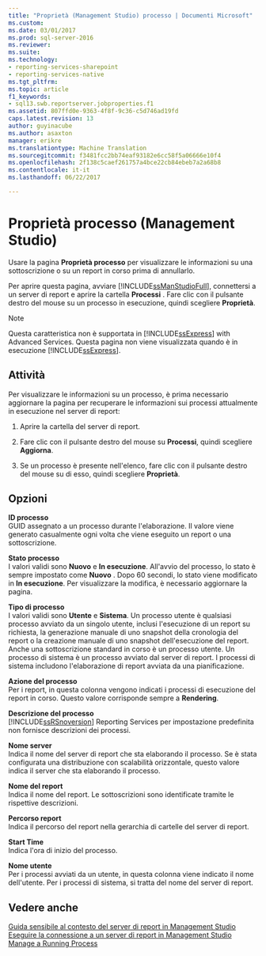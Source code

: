 ```yaml
---
title: "Proprietà (Management Studio) processo | Documenti Microsoft"
ms.custom: 
ms.date: 03/01/2017
ms.prod: sql-server-2016
ms.reviewer: 
ms.suite: 
ms.technology:
- reporting-services-sharepoint
- reporting-services-native
ms.tgt_pltfrm: 
ms.topic: article
f1_keywords:
- sql13.swb.reportserver.jobproperties.f1
ms.assetid: 807ffd0e-9363-4f8f-9c36-c5d746ad19fd
caps.latest.revision: 13
author: guyinacube
ms.author: asaxton
manager: erikre
ms.translationtype: Machine Translation
ms.sourcegitcommit: f3481fcc2bb74eaf93182e6cc58f5a06666e10f4
ms.openlocfilehash: 2f138c5caef261757a4bce22cb84ebeb7a2a68b8
ms.contentlocale: it-it
ms.lasthandoff: 06/22/2017

---
```

# <a name="job-properties-management-studio"></a>Proprietà processo (Management Studio)
  Usare la pagina **Proprietà processo** per visualizzare le informazioni su una sottoscrizione o su un report in corso prima di annullarlo.  
  
 Per aprire questa pagina, avviare [!INCLUDE[ssManStudioFull](../../includes/ssmanstudiofull-md.md)], connettersi a un server di report e aprire la cartella **Processi** . Fare clic con il pulsante destro del mouse su un processo in esecuzione, quindi scegliere **Proprietà**.  
  
> [!NOTE]  
>  Questa caratteristica non è supportata in [!INCLUDE[ssExpress](../../includes/ssexpress-md.md)] with Advanced Services. Questa pagina non viene visualizzata quando è in esecuzione [!INCLUDE[ssExpress](../../includes/ssexpress-md.md)].  
  
## <a name="tasks"></a>Attività  
 Per visualizzare le informazioni su un processo, è prima necessario aggiornare la pagina per recuperare le informazioni sui processi attualmente in esecuzione nel server di report:  
  
1.  Aprire la cartella del server di report.  
  
2.  Fare clic con il pulsante destro del mouse su **Processi**, quindi scegliere **Aggiorna**.  
  
3.  Se un processo è presente nell'elenco, fare clic con il pulsante destro del mouse su di esso, quindi scegliere **Proprietà**.  
  
## <a name="options"></a>Opzioni  
 **ID processo**  
 GUID assegnato a un processo durante l'elaborazione. Il valore viene generato casualmente ogni volta che viene eseguito un report o una sottoscrizione.  
  
 **Stato processo**  
 I valori validi sono **Nuovo** e **In esecuzione**. All'avvio del processo, lo stato è sempre impostato come **Nuovo** . Dopo 60 secondi, lo stato viene modificato in **In esecuzione**. Per visualizzare la modifica, è necessario aggiornare la pagina.  
  
 **Tipo di processo**  
 I valori validi sono **Utente** e **Sistema**. Un processo utente è qualsiasi processo avviato da un singolo utente, inclusi l'esecuzione di un report su richiesta, la generazione manuale di uno snapshot della cronologia del report o la creazione manuale di uno snapshot dell'esecuzione del report. Anche una sottoscrizione standard in corso è un processo utente. Un processo di sistema è un processo avviato dal server di report. I processi di sistema includono l'elaborazione di report avviata da una pianificazione.  
  
 **Azione del processo**  
 Per i report, in questa colonna vengono indicati i processi di esecuzione del report in corso. Questo valore corrisponde sempre a **Rendering**.  
  
 **Descrizione del processo**  
 [!INCLUDE[ssRSnoversion](../../includes/ssrsnoversion-md.md)] Reporting Services per impostazione predefinita non fornisce descrizioni dei processi.  
  
 **Nome server**  
 Indica il nome del server di report che sta elaborando il processo. Se è stata configurata una distribuzione con scalabilità orizzontale, questo valore indica il server che sta elaborando il processo.  
  
 **Nome del report**  
 Indica il nome del report. Le sottoscrizioni sono identificate tramite le rispettive descrizioni.  
  
 **Percorso report**  
 Indica il percorso del report nella gerarchia di cartelle del server di report.  
  
 **Start Time**  
 Indica l'ora di inizio del processo.  
  
 **Nome utente**  
 Per i processi avviati da un utente, in questa colonna viene indicato il nome dell'utente. Per i processi di sistema, si tratta del nome del server di report.  
  
## <a name="see-also"></a>Vedere anche  
 [Guida sensibile al contesto del server di report in Management Studio](../../reporting-services/tools/report-server-in-management-studio-f1-help.md)   
 [Eseguire la connessione a un server di report in Management Studio](../../reporting-services/tools/connect-to-a-report-server-in-management-studio.md)   
 [Manage a Running Process](../../reporting-services/subscriptions/manage-a-running-process.md)  
  
  
